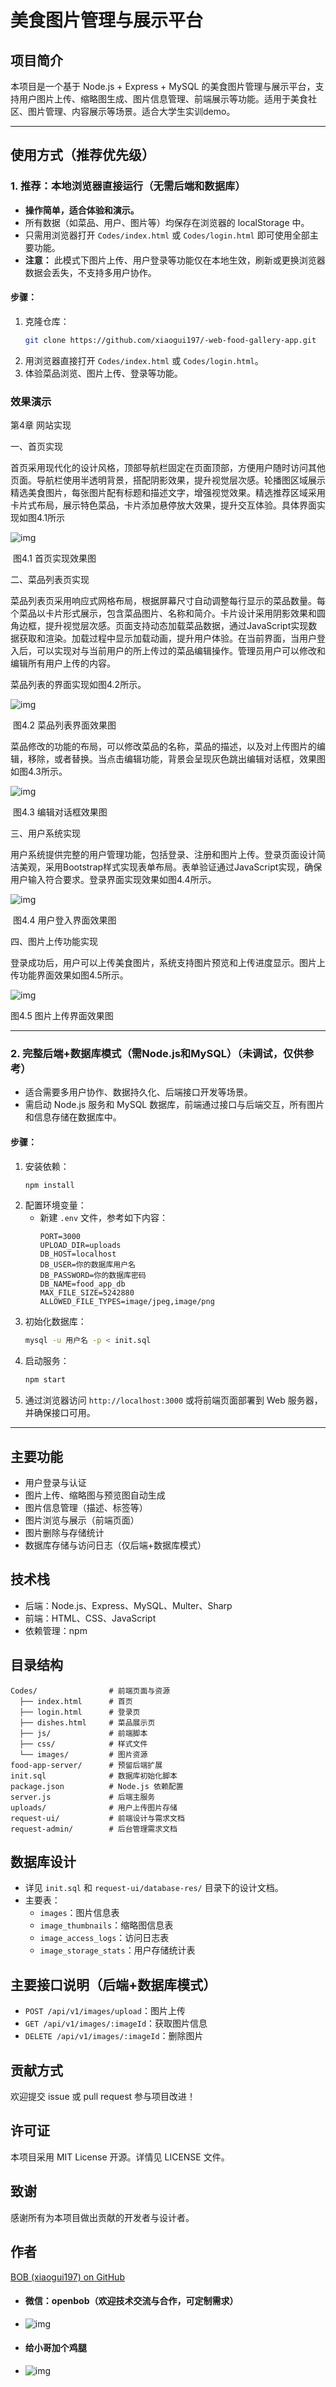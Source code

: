 # 美食图片管理与展示平台

## 项目简介

本项目是一个基于 Node.js + Express + MySQL 的美食图片管理与展示平台，支持用户图片上传、缩略图生成、图片信息管理、前端展示等功能。适用于美食社区、图片管理、内容展示等场景。适合大学生实训demo。

---

## 使用方式（推荐优先级）

### 1. 推荐：本地浏览器直接运行（无需后端和数据库）
- **操作简单，适合体验和演示。**
- 所有数据（如菜品、用户、图片等）均保存在浏览器的 localStorage 中。
- 只需用浏览器打开 `Codes/index.html` 或 `Codes/login.html` 即可使用全部主要功能。
- **注意：** 此模式下图片上传、用户登录等功能仅在本地生效，刷新或更换浏览器数据会丢失，不支持多用户协作。

#### 步骤：
1. 克隆仓库：
   ```bash
   git clone https://github.com/xiaogui197/-web-food-gallery-app.git
   ```
2. 用浏览器直接打开 `Codes/index.html` 或 `Codes/login.html`。
3. 体验菜品浏览、图片上传、登录等功能。



### 效果演示

第4章 网站实现

一、首页实现

首页采用现代化的设计风格，顶部导航栏固定在页面顶部，方便用户随时访问其他页面。导航栏使用半透明背景，搭配阴影效果，提升视觉层次感。轮播图区域展示精选美食图片，每张图片配有标题和描述文字，增强视觉效果。精选推荐区域采用卡片式布局，展示特色菜品，卡片添加悬停放大效果，提升交互体验。具体界面实现如图4.1所示

![img](README.assets/clip_image002.jpg)

​                                                                                                                 图4.1 首页实现效果图

二、菜品列表页实现

菜品列表页采用响应式网格布局，根据屏幕尺寸自动调整每行显示的菜品数量。每个菜品以卡片形式展示，包含菜品图片、名称和简介。卡片设计采用阴影效果和圆角边框，提升视觉层次感。页面支持动态加载菜品数据，通过JavaScript实现数据获取和渲染。加载过程中显示加载动画，提升用户体验。在当前界面，当用户登入后，可以实现对与当前用户的所上传过的菜品编辑操作。管理员用户可以修改和编辑所有用户上传的内容。

菜品列表的界面实现如图4.2所示。

![img](README.assets/clip_image004.jpg)

​																										图4.2 菜品列表界面效果图

 

菜品修改的功能的布局，可以修改菜品的名称，菜品的描述，以及对上传图片的编辑，移除，或者替换。当点击编辑功能，背景会呈现灰色跳出编辑对话框，效果图如图4.3所示。

 

![img](README.assets/clip_image006.jpg)

​																									图4.3 编辑对话框效果图

三、用户系统实现

用户系统提供完整的用户管理功能，包括登录、注册和图片上传。登录页面设计简洁美观，采用Bootstrap样式实现表单布局。表单验证通过JavaScript实现，确保用户输入符合要求。登录界面实现效果如图4.4所示。

![img](README.assets/clip_image008.jpg)

​																									图4.4 用户登入界面效果图

四、图片上传功能实现

登录成功后，用户可以上传美食图片，系统支持图片预览和上传进度显示。图片上传功能界面效果如图4.5所示。

![img](README.assets/clip_image010.jpg)

图4.5 图片上传界面效果图

---

### 2. 完整后端+数据库模式（需Node.js和MySQL）（未调试，仅供参考）
- 适合需要多用户协作、数据持久化、后端接口开发等场景。
- 需启动 Node.js 服务和 MySQL 数据库，前端通过接口与后端交互，所有图片和信息存储在数据库中。

#### 步骤：
1. 安装依赖：
   ```bash
   npm install
   ```
2. 配置环境变量：
   - 新建 `.env` 文件，参考如下内容：
     ```env
     PORT=3000
     UPLOAD_DIR=uploads
     DB_HOST=localhost
     DB_USER=你的数据库用户名
     DB_PASSWORD=你的数据库密码
     DB_NAME=food_app_db
     MAX_FILE_SIZE=5242880
     ALLOWED_FILE_TYPES=image/jpeg,image/png
     ```
3. 初始化数据库：
   ```bash
   mysql -u 用户名 -p < init.sql
   ```
4. 启动服务：
   ```bash
   npm start
   ```
5. 通过浏览器访问 `http://localhost:3000` 或将前端页面部署到 Web 服务器，并确保接口可用。

---

## 主要功能
- 用户登录与认证
- 图片上传、缩略图与预览图自动生成
- 图片信息管理（描述、标签等）
- 图片浏览与展示（前端页面）
- 图片删除与存储统计
- 数据库存储与访问日志（仅后端+数据库模式）

## 技术栈
- 后端：Node.js、Express、MySQL、Multer、Sharp
- 前端：HTML、CSS、JavaScript
- 依赖管理：npm

## 目录结构
```
Codes/                # 前端页面与资源
  ├── index.html      # 首页
  ├── login.html      # 登录页
  ├── dishes.html     # 菜品展示页
  ├── js/             # 前端脚本
  ├── css/            # 样式文件
  └── images/         # 图片资源
food-app-server/      # 预留后端扩展
init.sql              # 数据库初始化脚本
package.json          # Node.js 依赖配置
server.js             # 后端主服务
uploads/              # 用户上传图片存储
request-ui/           # 前端设计与需求文档
request-admin/        # 后台管理需求文档
```

## 数据库设计
- 详见 `init.sql` 和 `request-ui/database-res/` 目录下的设计文档。
- 主要表：
  - `images`：图片信息表
  - `image_thumbnails`：缩略图信息表
  - `image_access_logs`：访问日志表
  - `image_storage_stats`：用户存储统计表

## 主要接口说明（后端+数据库模式）
- `POST /api/v1/images/upload`：图片上传
- `GET /api/v1/images/:imageId`：获取图片信息
- `DELETE /api/v1/images/:imageId`：删除图片

## 贡献方式
欢迎提交 issue 或 pull request 参与项目改进！

## 许可证
本项目采用 MIT License 开源。详情见 LICENSE 文件。

## 致谢
感谢所有为本项目做出贡献的开发者与设计者。 

## 作者
[BOB (xiaogui197) on GitHub](https://github.com/xiaogui197)

- #### 微信：openbob（欢迎技术交流与合作，可定制需求） 
- ![img](README.assets\74f0713d95ee0b512451ddbfdfee46f.jpg)
- #### 给小哥加个鸡腿
- ![img](README.assets\2868bd12ea6675337e1234640c2e917.jpg)